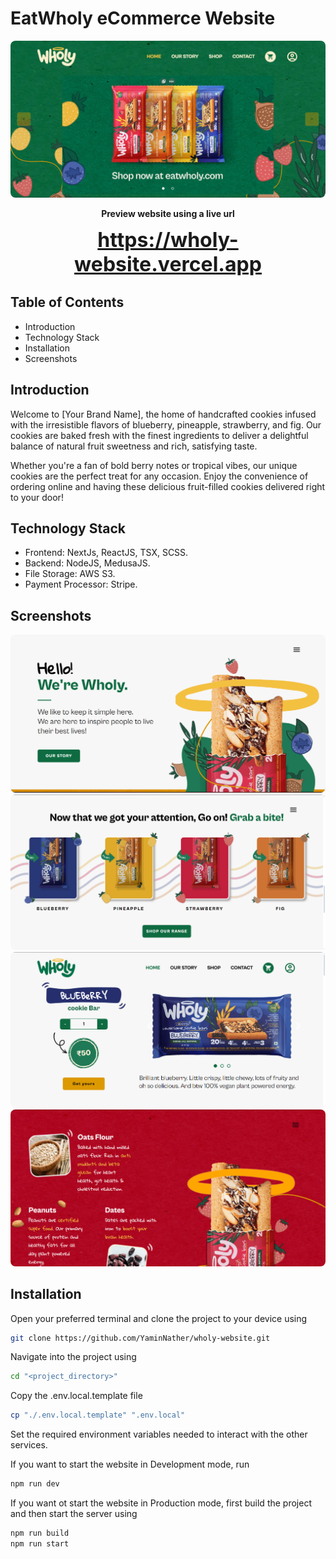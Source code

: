 # EatWholy eCommerce Website
<img src="readme_images/home_page_hero_section.png" style="border-radius: 8px" />

<div style="text-align: center; font-weight: bold;">
    <p>Preview website using a live url</p>
    <a href="https://wholy-website.vercel.app" style="font-size: 32px;">
        https://wholy-website.vercel.app
    </a>
</div>

## Table of Contents
- Introduction
- Technology Stack
- Installation
- Screenshots

## Introduction
Welcome to [Your Brand Name], the home of handcrafted cookies infused with the irresistible flavors of blueberry, pineapple, strawberry, and fig. Our cookies are baked fresh with the finest ingredients to deliver a delightful balance of natural fruit sweetness and rich, satisfying taste. 

Whether you're a fan of bold berry notes or tropical vibes, our unique cookies are the perfect treat for any occasion. Enjoy the convenience of ordering online and having these delicious fruit-filled cookies delivered right to your door!

## Technology Stack
- Frontend: NextJs, ReactJS, TSX, SCSS. 
- Backend: NodeJS, MedusaJS.
- File Storage: AWS S3.
- Payment Processor: Stripe.

## Screenshots
<img  src="readme_images/home_page_story_section.png" style="border-radius: 8px" />

<img src="readme_images/call_to_action_section.png" style="border-radius: 8px" />

<img src="readme_images/products_page_main_section.png" style="border-radius: 8px" />

<img src="readme_images/products_page_ingredients_section.png" style="border-radius: 8px" />

## Installation
Open your preferred terminal and clone the project to your device using

```sh
git clone https://github.com/YaminNather/wholy-website.git
```

Navigate into the project using
```sh
cd "<project_directory>"
```

Copy the .env.local.template file 
```sh
cp "./.env.local.template" ".env.local"
```

Set the required environment variables needed to interact with the other services.

If you want to start the website in Development mode, run 

```sh
npm run dev
```

If you want ot start the website in Production mode, first build the project and then start the server using
```sh
npm run build
npm run start
```